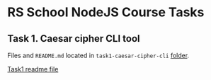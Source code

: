 # RS School NodeJS Course Tasks

## Task 1. Caesar cipher CLI tool

Files and `README.md` located in `task1-caesar-cipher-cli` [folder](https://github.com/IgorOsa/nodejs-course/tree/master/task1-caesar-cipher-cli).

[Task1 readme file](task1-caesar-cipher-cli/README.md)
